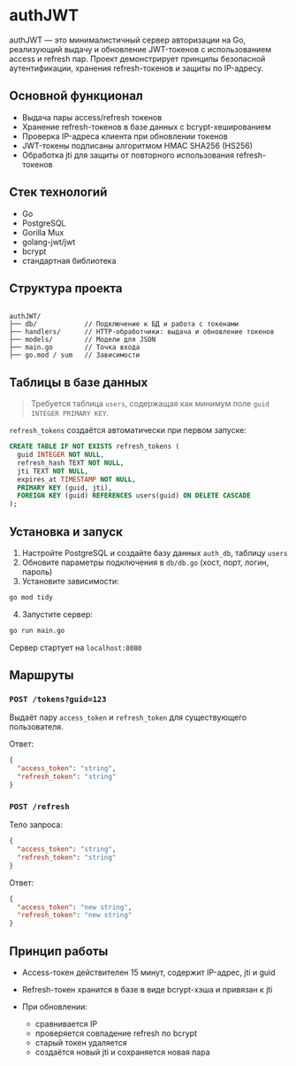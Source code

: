 # authJWT

authJWT — это минималистичный сервер авторизации на Go, реализующий выдачу и обновление JWT-токенов с использованием access и refresh пар. Проект демонстрирует принципы безопасной аутентификации, хранения refresh-токенов и защиты по IP-адресу.

## Основной функционал

- Выдача пары access/refresh токенов
- Хранение refresh-токенов в базе данных с bcrypt-хешированием
- Проверка IP-адреса клиента при обновлении токенов
- JWT-токены подписаны алгоритмом HMAC SHA256 (HS256)
- Обработка jti для защиты от повторного использования refresh-токенов

## Стек технологий

- Go
- PostgreSQL
- Gorilla Mux
- golang-jwt/jwt
- bcrypt
- стандартная библиотека

## Структура проекта

```

authJWT/
├── db/            // Подключение к БД и работа с токенами
├── handlers/      // HTTP-обработчики: выдача и обновление токенов
├── models/        // Модели для JSON
├── main.go        // Точка входа
├── go.mod / sum   // Зависимости

````

## Таблицы в базе данных

> Требуется таблица `users`, содержащая как минимум поле `guid INTEGER PRIMARY KEY`.

`refresh_tokens` создаётся автоматически при первом запуске:

```sql
CREATE TABLE IF NOT EXISTS refresh_tokens (
  guid INTEGER NOT NULL,
  refresh_hash TEXT NOT NULL,
  jti TEXT NOT NULL,
  expires_at TIMESTAMP NOT NULL,
  PRIMARY KEY (guid, jti),
  FOREIGN KEY (guid) REFERENCES users(guid) ON DELETE CASCADE
);
````

## Установка и запуск

1. Настройте PostgreSQL и создайте базу данных `auth_db`, таблицу `users`
2. Обновите параметры подключения в `db/db.go` (хост, порт, логин, пароль)
3. Установите зависимости:

```bash
go mod tidy
```

4. Запустите сервер:

```bash
go run main.go
```

Сервер стартует на `localhost:8080`

## Маршруты

### `POST /tokens?guid=123`

Выдаёт пару `access_token` и `refresh_token` для существующего пользователя.

Ответ:

```json
{
  "access_token": "string",
  "refresh_token": "string"
}
```

### `POST /refresh`

Тело запроса:

```json
{
  "access_token": "string",
  "refresh_token": "string"
}
```

Ответ:

```json
{
  "access_token": "new string",
  "refresh_token": "new string"
}
```

## Принцип работы

* Access-токен действителен 15 минут, содержит IP-адрес, jti и guid
* Refresh-токен хранится в базе в виде bcrypt-хэша и привязан к jti
* При обновлении:

  * сравнивается IP
  * проверяется совпадение refresh по bcrypt
  * старый токен удаляется
  * создаётся новый jti и сохраняется новая пара
